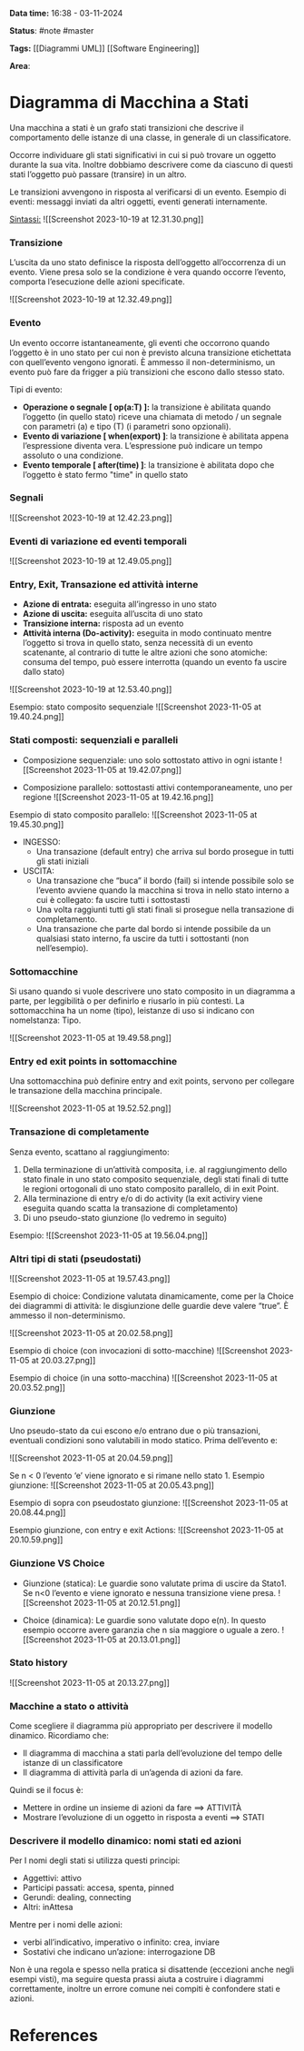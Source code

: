 **Data time:** 16:38 - 03-11-2024

**Status**: #note #master  

**Tags:** [[Diagrammi UML]] [[Software Engineering]]

**Area**: 
# Diagramma di Macchina a Stati

Una macchina a stati è un grafo stati transizioni che descrive il comportamento delle istanze di una classe, in generale di un classificatore. 

Occorre individuare gli stati significativi in cui si può trovare un oggetto durante la sua vita.
Inoltre dobbiamo descrivere come da ciascuno di questi stati l’oggetto può passare (transire) in un altro.

Le transizioni avvengono in risposta al verificarsi di un evento. Esempio di eventi: messaggi inviati da altri oggetti, eventi generati internamente.

<u>Sintassi:</u>
![[Screenshot 2023-10-19 at 12.31.30.png]]
### Transizione
L’uscita da uno stato definisce la risposta dell’oggetto all’occorrenza di un evento. Viene presa solo se la condizione è vera quando occorre l’evento, comporta l’esecuzione delle azioni specificate.

![[Screenshot 2023-10-19 at 12.32.49.png]]
### Evento
Un evento occorre istantaneamente, gli eventi che occorrono quando l’oggetto è in uno stato per cui non è previsto alcuna transizione etichettata con quell’evento vengono ignorati. È ammesso il non-determinismo, un evento può fare da frigger a più transizioni che escono dallo stesso stato. 

Tipi di evento:
- **Operazione o segnale \[ op(a:T) \]:** la transizione è abilitata quando l’oggetto (in quello stato) riceve una chiamata di metodo / un segnale con parametri (a) e tipo (T) (i parametri sono opzionali).
- **Evento di variazione \[ when(export) \]**: la transizione è abilitata appena l’espressione diventa vera. L’espressione può indicare un tempo assoluto o una condizione.
- **Evento temporale \[ after(time) \]**: la transizione è abilitata dopo che l’oggetto è stato fermo "time" in quello stato
### Segnali
![[Screenshot 2023-10-19 at 12.42.23.png]]
### Eventi di variazione ed eventi temporali
![[Screenshot 2023-10-19 at 12.49.05.png]]
### Entry, Exit, Transazione ed attività interne
- **Azione di entrata:** eseguita all’ingresso in uno stato
- **Azione di uscita:** eseguita all’uscita di uno stato
- **Transizione interna:** risposta ad un evento
- **Attività interna (Do-activity):** eseguita in modo continuato mentre l’oggetto si trova in quello stato, senza necessità di un evento scatenante, al contrario di tutte le altre azioni che sono atomiche: consuma del tempo, può essere interrotta (quando un evento fa uscire dallo stato)

![[Screenshot 2023-10-19 at 12.53.40.png]]

Esempio: stato composito sequenziale
![[Screenshot 2023-11-05 at 19.40.24.png]]

### Stati composti: sequenziali e paralleli
- Composizione sequenziale: uno solo sottostato attivo in ogni istante
![[Screenshot 2023-11-05 at 19.42.07.png]]

- Composizione parallelo: sottostasti attivi contemporaneamente, uno per regione
![[Screenshot 2023-11-05 at 19.42.16.png]]

Esempio di stato composito parallelo:
![[Screenshot 2023-11-05 at 19.45.30.png]]

- INGESSO:
	- Una transazione (default entry) che arriva sul bordo prosegue in tutti gli stati iniziali
- USCITA:
	- Una transazione che “buca” il bordo (fail) si intende possibile solo se l’evento avviene quando la macchina si trova in nello stato interno a cui è collegato: fa uscire tutti i sottostasti
	- Una volta raggiunti tutti gli stati finali si prosegue nella transazione di completamento.
	- Una transazione che parte dal bordo si intende possibile da un qualsiasi stato interno, fa uscire da tutti i sottostanti (non nell’esempio).

### Sottomacchine
Si usano quando si vuole descrivere uno stato composito in un diagramma a parte, per leggibilità o per definirlo e riusarlo in più contesti. La sottomacchina ha un nome (tipo), leistanze di uso si indicano con nomeIstanza: Tipo.

![[Screenshot 2023-11-05 at 19.49.58.png]]
### Entry ed exit points in sottomacchine
Una sottomacchina può definire entry and exit points, servono per collegare le transazione della macchina principale.

![[Screenshot 2023-11-05 at 19.52.52.png]]
### Transazione di completamente
Senza evento, scattano al raggiungimento: 
1. Della terminazione di un’attività composita, i.e. al raggiungimento dello stato finale in uno stato composito sequenziale, degli stati finali di tutte le regioni ortogonali di uno stato composito parallelo, di in exit Point.
2. Alla terminazione di entry e/o di do activity (la exit activiry viene eseguita quando scatta la transazione di completamento)
3. Di uno pseudo-stato giunzione (lo vedremo in seguito)

Esempio:
![[Screenshot 2023-11-05 at 19.56.04.png]]
### Altri tipi di stati (pseudostati)
![[Screenshot 2023-11-05 at 19.57.43.png]]

Esempio di choice:
Condizione valutata dinamicamente, come per la Choice dei diagrammi di attività: le disgiunzione delle guardie deve valere “true”. È ammesso il non-determinismo.

![[Screenshot 2023-11-05 at 20.02.58.png]]

Esempio di choice (con invocazioni di sotto-macchine)
![[Screenshot 2023-11-05 at 20.03.27.png]]

Esempio di choice (in una sotto-macchina)
![[Screenshot 2023-11-05 at 20.03.52.png]]
### Giunzione
Uno pseudo-stato da cui escono e/o entrano due o più transazioni, eventuali condizioni sono valutabili in modo statico. Prima dell’evento e:

![[Screenshot 2023-11-05 at 20.04.59.png]]

Se n \< 0 l’evento ‘e’ viene ignorato e si rimane nello stato 1.
Esempio giunzione:
![[Screenshot 2023-11-05 at 20.05.43.png]]

Esempio di sopra con pseudostato giunzione:
![[Screenshot 2023-11-05 at 20.08.44.png]]

Esempio giunzione, con entry e exit Actions:
![[Screenshot 2023-11-05 at 20.10.59.png]]

### Giunzione VS Choice
- Giunzione (statica): Le guardie sono valutate prima di uscire da Stato1. Se n<0 l’evento e viene ignorato e nessuna transizione viene presa.
![[Screenshot 2023-11-05 at 20.12.51.png]]

- Choice (dinamica): Le guardie sono valutate dopo e(n). In questo esempio occorre avere garanzia che n sia maggiore o uguale a zero.
![[Screenshot 2023-11-05 at 20.13.01.png]]
### Stato history
![[Screenshot 2023-11-05 at 20.13.27.png]]

### Macchine a stato o attività
Come scegliere il diagramma più appropriato per descrivere il modello dinamico. Ricordiamo che:
- Il diagramma di macchina a stati parla dell’evoluzione del tempo delle istanze di un classificatore
- Il diagramma di attività parla di un’agenda di azioni da fare.

Quindi se il focus è:
- Mettere in ordine un insieme di azioni da fare ==> ATTIVITÀ
- Mostrare l’evoluzione di un oggetto in risposta a eventi ==> STATI
### Descrivere il modello dinamico: nomi stati ed azioni
Per I nomi degli stati si utilizza questi principi:
- Aggettivi: attivo
- Participi passati: accesa, spenta, pinned
- Gerundi: dealing, connecting
- Altri: inAttesa

Mentre per i nomi delle azioni: 
- verbi all’indicativo, imperativo o infinito: crea, inviare
- Sostativi che indicano un’azione: interrogazione DB

Non è una regola e spesso nella pratica si disattende (eccezioni anche negli esempi visti), ma seguire questa prassi aiuta a costruire i diagrammi correttamente, inoltre un errore comune nei compiti è confondere stati e azioni.
# References